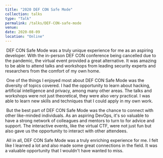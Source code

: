```yaml
---
title: "2020 DEF CON Safe Mode"
collection: talks
type: "Talk"
permalink: /talks/DEF-CON-safe-mode
venue:
date: 2020-08-09
location: "Online"
---
```


<p>&nbsp;DEF CON Safe Mode was a truly unique experience for me as an aspiring developer. With the in-person DEF CON conference being cancelled due to the pandemic, the virtual event provided a great alternative. It was amazing to be able to attend talks and workshops from leading security experts and researchers from the comfort of my own home.</p>

<p>&nbsp;One of the things I enjoyed most about DEF CON Safe Mode was the diversity of topics covered. I had the opportunity to learn about hacking, artificial intelligence and privacy, among many other areas. The talks and workshops were not just theoretical, they were also very practical. I was able to learn new skills and techniques that I could apply in my own work.</p>

<p>&nbsp;But the best part of DEF CON Safe Mode was the chance to connect with other like-minded individuals. As an aspiring DevOps, it's so valuable to have a strong network of colleagues and mentors to turn to for advice and support. The interactive events, like the virtual CTF, were not just fun but also gave us the opportunity to interact with other attendees.</p>

<p>&nbsp;All in all, DEF CON Safe Mode was a truly enriching experience for me. I felt like I learned a lot and also made some great connections in the field. It was a valuable opportunity that I wouldn't have wanted to miss.</p>
